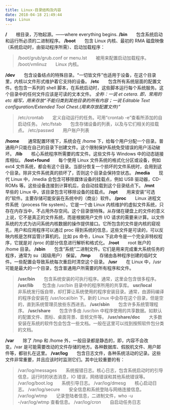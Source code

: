 ```yaml
---
title: Linux-目录结构及内容
date: 2018-04-18 21:49:44
tags: Linux
---
```

__/__　　根目录，万物起源。——where everything begins.
__/bin__　　包含系统启动和运行所必须的二进制程序。
__/boot__　　包含 Linux 内核、最初的 RMA 磁盘映像（系统启动时，由驱动程序所需）、启动加载程序：
> /boot/grub/grub.conf or menu.lst　　被用来配置启动加载程序。
> /boot/vmlinuz　　Linux 内核。

__/dev__　　包含设备结点的特殊目录。“一切皆文件”也适用于设备，在这个目录里，内核以文件形式维护着它支持的设备。
__/etc__　　包含所有系统层面的配置文件。也包含一系列的 shell 脚本，在系统启动时，这些脚本运行每个系统服务。这个目录中的任何文件应该是可读的文本文件。
_全称：一说 et cetera. 即，常用的 etc 缩写，用来存放“不能归类到其他目录的所有内容；一说 Editable Text configuration/Extended Tool Chest.(用来存放配置文件)”_
> /etc/crontab　　定义自动运行的任务。可用“crontab -e”查看所添加的自启动任务。
> /etc/fstab　　包含存储设备的列表，以及与它们相关的挂载点。
> /etc/passwd　　用户账户列表

__/home__　　通常配置环境下，系统会在 /home 下，给每个用户分配一个目录。普通用户只能在自己的目录下创建文件。这个限制保护系统免受错误的用户活动破坏。
__/lib__　　核心系统程序所需要的库文件。这些文件与 Windows 中的动态链接库相似。
__/lost+found__　　每个使用 Linux 文件系统的格式化分区或设备，例如 ext4 文件系统，都会有这个目录。当部分恢复一个损坏的文件系统时，会用到这个目录。除非文件系统真的损坏了，否则这个目录会保持空状态。
__/media__　　现代 Linux 中，/media 会包含可移除媒体设备的挂载点，例如 USB 驱动器，CD-ROMs 等。这些设备连接到计算机后，会自动挂载到这个目录结点下。
__/mnt__　　早些的 Linux 中，该目录包含可移除设备的挂载点。
__/opt__　　用来安装“可选的”软件。主要存储可能安装在系统中的（商业）软件。
__/proc__　　Linux 进程文件系统（process file system）。它是一个由 Linux 内核维护的虚拟文件系统，只存在内存当中，不占用外存空间。这个目录很特殊。从存储在硬盘上的文件的意义上说，它不是真正的文件系统，而是根据用户文件 I/O 请求的需要来计算。以文件系统的方式为访问系统内核数据的操作提供接口。它所包含的文件是内核的窥视孔，用户和应用程序可以通过 proc 得到系统的信息，这些文件是可读的，可以反映内核是怎样监管计算机的。比如 ps 命令，Linux 下此命令是一个完全非特权程序，它就是对 /proc 的部分信息进行解析和格式化。
__/root__　　root 账户的 /home 目录。
__/sbin__　　包含“系统”二进制文件。它们是用来完成重大系统任务的程序，通常为 su（超级用户） 保留。
__/tmp__　　存储由各种程序创建的临时文件。一些配置会导致系统每次重启时清空这个目录。
__/usr__　　在 Linux 中，/usr 可能是最大的一个目录，包含普通用户所需要的所有程序和文件。
> __/usr/bin__　　包含系统安装的可执行程序。通常，这里会包含很多程序。
> __/usr/lib__　　包含由 /usr/bin 目录中的程序所用的共享库。
> __usr/local__　　非系统发行版自带，却打算让系统使用的程序安装目录。通常，由源码编译的程序会安装在 /usr/local/bin 下。新的 Linux 中会存在这个目录，但是空的，直到系统管理员放些东西进去。
> __/usr/sbin__　　包含许多系统管理程序。
> __/usr/share__　　包含许多由 /usr/bin 中程序使用的共享数据。如默认的配置文件、图标、桌面背景、音频文件等。
> __/usr/share/doc__　　大多数安装在系统的软件包会包含一些文档。一般在这里可以找到按照软件包分类的文档。

__/var__　　除了 /tmp 和 /home 外，一般目录都是静态的，即，内容不会改变。/var 是可能需要改动的文件存储的地方。各种数据库、假脱机文件、用户邮件等，都驻扎在这里。
__/var/log__　　包含日志文件，各种系统活动的记录。这些文件非常重要，并且应该时时监测它们。其中比较重要的有：
> /var/log/messages　　系统报错日志。核心日志，包含系统启动时的引导信息，运行时的状态消息，IO 错误，网络错误和其他系统错误等。
> /var/log/boot.log　　系统引导日志。
> /var/log/dmesg　　核心启动日志。
> /var/log/secure　　安全信息和系统登陆与网络连接信息。
> /var/log/wtmp　　记录登陆者信息，二进制文件，who -u -/var/log/wtmp 查看信息。
> /var/log/cron　　自启动任务日志
